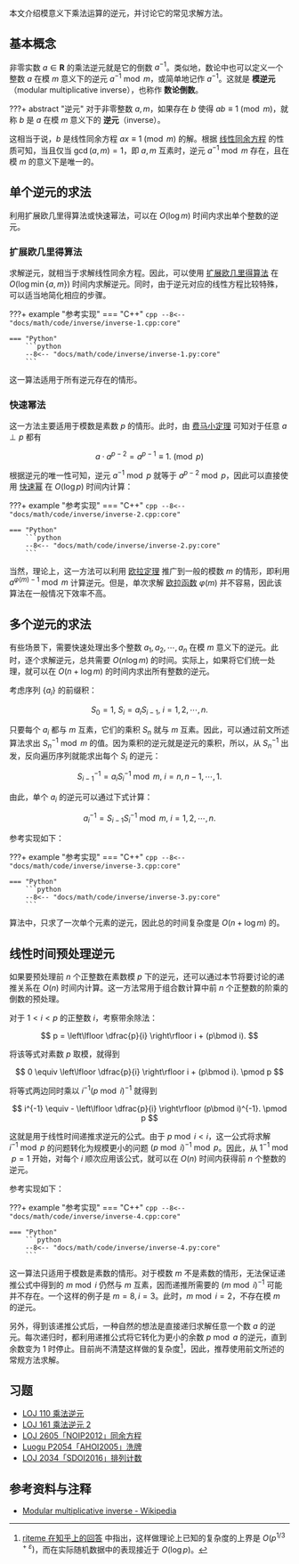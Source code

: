 本文介绍模意义下乘法运算的逆元，并讨论它的常见求解方法。

## 基本概念

非零实数 $a\in\mathbf R$ 的乘法逆元就是它的倒数 $a^{-1}$。类似地，数论中也可以定义一个整数 $a$ 在模 $m$ 意义下的逆元 $a^{-1}\bmod m$，或简单地记作 $a^{-1}$。这就是 **模逆元**（modular multiplicative inverse），也称作 **数论倒数**。

???+ abstract "逆元"
    对于非零整数 $a,m$，如果存在 $b$ 使得 $ab\equiv 1\pmod m$，就称 $b$ 是 $a$ 在模 $m$ 意义下的 **逆元**（inverse）。

这相当于说，$b$ 是线性同余方程 $ax\equiv 1\pmod m$ 的解。根据 [线性同余方程](./linear-equation.md) 的性质可知，当且仅当 $\gcd(a,m)=1$，即 $a,m$ 互素时，逆元 $a^{-1}\bmod m$ 存在，且在模 $m$ 的意义下是唯一的。

## 单个逆元的求法

利用扩展欧几里得算法或快速幂法，可以在 $O(\log m)$ 时间内求出单个整数的逆元。

### 扩展欧几里得算法

求解逆元，就相当于求解线性同余方程。因此，可以使用 [扩展欧几里得算法](./gcd.md#扩展欧几里得算法) 在 $O(\log\min\{a,m\})$ 时间内求解逆元。同时，由于逆元对应的线性方程比较特殊，可以适当地简化相应的步骤。

???+ example "参考实现"
    === "C++"
        ```cpp
        --8<-- "docs/math/code/inverse/inverse-1.cpp:core"
        ```
    
    === "Python"
        ```python
        --8<-- "docs/math/code/inverse/inverse-1.py:core"
        ```

这一算法适用于所有逆元存在的情形。

### 快速幂法

这一方法主要适用于模数是素数 $p$ 的情形。此时，由 [费马小定理](./fermat.md#费马小定理) 可知对于任意 $a\perp p$ 都有

$$
a\cdot a^{p-2} = a^{p-1} \equiv 1. \pmod p
$$

根据逆元的唯一性可知，逆元 $a^{-1}\bmod p$ 就等于 $a^{p-2}\bmod p$，因此可以直接使用 [快速幂](../binary-exponentiation.md) 在 $O(\log p)$ 时间内计算：

???+ example "参考实现"
    === "C++"
        ```cpp
        --8<-- "docs/math/code/inverse/inverse-2.cpp:core"
        ```
    
    === "Python"
        ```python
        --8<-- "docs/math/code/inverse/inverse-2.py:core"
        ```

当然，理论上，这一方法可以利用 [欧拉定理](./fermat.md#欧拉定理) 推广到一般的模数 $m$ 的情形，即利用 $a^{\varphi(m)-1}\bmod m$ 计算逆元。但是，单次求解 [欧拉函数](./euler-totient.md) $\varphi(m)$ 并不容易，因此该算法在一般情况下效率不高。

## 多个逆元的求法

有些场景下，需要快速处理出多个整数 $a_1,a_2,\cdots,a_n$ 在模 $m$ 意义下的逆元。此时，逐个求解逆元，总共需要 $O(n\log m)$ 的时间。实际上，如果将它们统一处理，就可以在 $O(n+\log m)$ 的时间内求出所有整数的逆元。

考虑序列 $\{a_i\}$ 的前缀积：

$$
S_0 = 1,~ S_i = a_iS_{i-1},~ i=1,2,\cdots,n.
$$

只要每个 $a_i$ 都与 $m$ 互素，它们的乘积 $S_n$ 就与 $m$ 互素。因此，可以通过前文所述算法求出 $S_n^{-1}\bmod m$ 的值。因为乘积的逆元就是逆元的乘积，所以，从 $S_n^{-1}$ 出发，反向遍历序列就能求出每个 $S_i$ 的逆元：

$$
S_{i-1}^{-1} = a_iS_i^{-1} \bmod m,~ i = n,n-1,\cdots,1.
$$

由此，单个 $a_i$ 的逆元可以通过下式计算：

$$
a_i^{-1} = S_{i-1}S_i^{-1} \bmod m,~ i = 1,2,\cdots,n.
$$

参考实现如下：

???+ example "参考实现"
    === "C++"
        ```cpp
        --8<-- "docs/math/code/inverse/inverse-3.cpp:core"
        ```
    
    === "Python"
        ```python
        --8<-- "docs/math/code/inverse/inverse-3.py:core"
        ```

算法中，只求了一次单个元素的逆元，因此总的时间复杂度是 $O(n+\log m)$ 的。

## 线性时间预处理逆元

如果要预处理前 $n$ 个正整数在素数模 $p$ 下的逆元，还可以通过本节将要讨论的递推关系在 $O(n)$ 时间内计算。这一方法常用于组合数计算中前 $n$ 个正整数的阶乘的倒数的预处理。

对于 $1< i < p$ 的正整数 $i$，考察带余除法：

$$
p = \left\lfloor \dfrac{p}{i} \right\rfloor i + (p\bmod i).
$$

将该等式对素数 $p$ 取模，就得到

$$
0 \equiv \left\lfloor \dfrac{p}{i} \right\rfloor i + (p\bmod i). \pmod p
$$

将等式两边同时乘以 $i^{-1}(p\bmod i)^{-1}$ 就得到

$$
i^{-1} \equiv - \left\lfloor \dfrac{p}{i} \right\rfloor (p\bmod i)^{-1}. \pmod p
$$

这就是用于线性时间递推求逆元的公式。由于 $p\bmod i < i$，这一公式将求解 $i^{-1}\bmod p$ 的问题转化为规模更小的问题 $(p\bmod i)^{-1}\bmod p$。因此，从 $1^{-1}\bmod p=1$ 开始，对每个 $i$ 顺次应用该公式，就可以在 $O(n)$ 时间内获得前 $n$ 个整数的逆元。

参考实现如下：

???+ example "参考实现"
    === "C++"
        ```cpp
        --8<-- "docs/math/code/inverse/inverse-4.cpp:core"
        ```
    
    === "Python"
        ```python
        --8<-- "docs/math/code/inverse/inverse-4.py:core"
        ```

这一算法只适用于模数是素数的情形。对于模数 $m$ 不是素数的情形，无法保证递推公式中得到的 $m\bmod i$ 仍然与 $m$ 互素，因而递推所需要的 $(m\bmod i)^{-1}$ 可能并不存在。一个这样的例子是 $m=8,i=3$。此时，$m\bmod i = 2$，不存在模 $m$ 的逆元。

另外，得到该递推公式后，一种自然的想法是直接递归求解任意一个数 $a$ 的逆元。每次递归时，都利用递推公式将它转化为更小的余数 $p\bmod a$ 的逆元，直到余数变为 $1$ 时停止。目前尚不清楚这样做的复杂度[^linear-recursion]，因此，推荐使用前文所述的常规方法求解。

## 习题

-   [LOJ 110 乘法逆元](https://loj.ac/problem/110)
-   [LOJ 161 乘法逆元 2](https://loj.ac/problem/161)
-   [LOJ 2605「NOIP2012」同余方程](https://loj.ac/problem/2605)
-   [Luogu P2054「AHOI2005」洗牌](https://www.luogu.com.cn/problem/P2054)
-   [LOJ 2034「SDOI2016」排列计数](https://loj.ac/problem/2034)

## 参考资料与注释

-   [Modular multiplicative inverse - Wikipedia](https://en.wikipedia.org/wiki/Modular_multiplicative_inverse)

[^linear-recursion]: [riteme 在知乎上的回答](https://www.zhihu.com/question/59033693/answer/323292359) 中指出，这样做理论上已知的复杂度的上界是 $O(p^{1/3+\varepsilon})$，而在实际随机数据中的表现接近于 $O(\log p)$。
